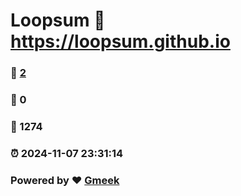 # Loopsum :link: https://loopsum.github.io 
### :page_facing_up: [2](https://loopsum.github.io/tag.html) 
### :speech_balloon: 0 
### :hibiscus: 1274 
### :alarm_clock: 2024-11-07 23:31:14 
### Powered by :heart: [Gmeek](https://github.com/Meekdai/Gmeek)
